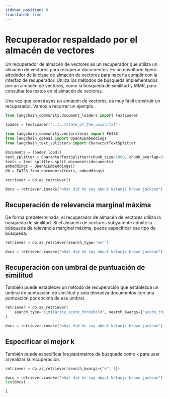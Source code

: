 ```yaml
---
sidebar_position: 0
translated: true
---
```


# Recuperador respaldado por el almacén de vectores

Un recuperador de almacén de vectores es un recuperador que utiliza un almacén de vectores para recuperar documentos. Es un envoltorio ligero alrededor de la clase de almacén de vectores para hacerla cumplir con la interfaz de recuperador.
Utiliza los métodos de búsqueda implementados por un almacén de vectores, como la búsqueda de similitud y MMR, para consultar los textos en el almacén de vectores.

Una vez que construyes un almacén de vectores, es muy fácil construir un recuperador. Vamos a recorrer un ejemplo.

```python
from langchain_community.document_loaders import TextLoader

loader = TextLoader("../../state_of_the_union.txt")
```

```python
from langchain_community.vectorstores import FAISS
from langchain_openai import OpenAIEmbeddings
from langchain_text_splitters import CharacterTextSplitter

documents = loader.load()
text_splitter = CharacterTextSplitter(chunk_size=1000, chunk_overlap=0)
texts = text_splitter.split_documents(documents)
embeddings = OpenAIEmbeddings()
db = FAISS.from_documents(texts, embeddings)
```

```python
retriever = db.as_retriever()
```

```python
docs = retriever.invoke("what did he say about ketanji brown jackson")
```

## Recuperación de relevancia marginal máxima

De forma predeterminada, el recuperador de almacén de vectores utiliza la búsqueda de similitud. Si el almacén de vectores subyacente admite la búsqueda de relevancia marginal máxima, puede especificar ese tipo de búsqueda.

```python
retriever = db.as_retriever(search_type="mmr")
```

```python
docs = retriever.invoke("what did he say about ketanji brown jackson")
```

## Recuperación con umbral de puntuación de similitud

También puede establecer un método de recuperación que establezca un umbral de puntuación de similitud y solo devuelva documentos con una puntuación por encima de ese umbral.

```python
retriever = db.as_retriever(
    search_type="similarity_score_threshold", search_kwargs={"score_threshold": 0.5}
)
```

```python
docs = retriever.invoke("what did he say about ketanji brown jackson")
```

## Especificar el mejor k

También puede especificar los parámetros de búsqueda como `k` para usar al realizar la recuperación.

```python
retriever = db.as_retriever(search_kwargs={"k": 1})
```

```python
docs = retriever.invoke("what did he say about ketanji brown jackson")
len(docs)
```

```output
1
```

